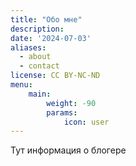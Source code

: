 ```yaml
---
title: "Обо мне"
description:
date: '2024-07-03'
aliases:
  - about
  - contact
license: CC BY-NC-ND
menu:
    main: 
        weight: -90
        params:
            icon: user
---
```


Тут информация о блогере
